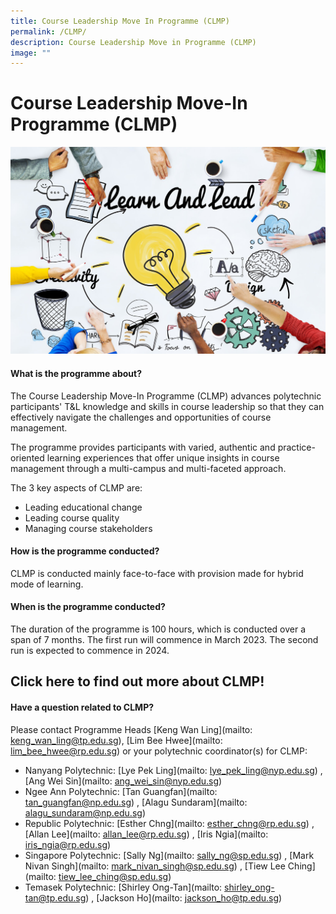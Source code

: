 ```yaml
---
title: Course Leadership Move In Programme (CLMP)
permalink: /CLMP/
description: Course Leadership Move in Programme (CLMP)
image: ""
---
```

# Course Leadership Move-In Programme (CLMP)

![](/images/53753385_ML.jpg)

#### What is the programme about?

The Course Leadership Move-In Programme (CLMP) advances polytechnic participants' T&L knowledge and skills in course leadership so that they can effectively navigate the challenges and opportunities of course management.

The programme provides participants with varied, authentic and practice-oriented learning experiences that offer unique insights in course management through a multi-campus and multi-faceted approach.

The 3 key aspects of CLMP are:
* Leading educational change
* Leading course quality
* Managing course stakeholders


#### How is the programme conducted?

CLMP is conducted mainly face-to-face with provision made for hybrid mode of learning.

#### When is the programme conducted?

The duration of the programme is 100 hours, which is conducted over a span of 7 months. The first run will commence in March 2023. The second run is expected to commence in 2024.

## Click here to find out more about CLMP!



#### Have a question related to CLMP?

Please contact Programme Heads [Keng Wan Ling](mailto: keng_wan_ling@tp.edu.sg), [Lim Bee Hwee](mailto: lim_bee_hwee@rp.edu.sg) or your polytechnic coordinator(s) for CLMP:

* Nanyang Polytechnic: [Lye Pek Ling](mailto: lye_pek_ling@nyp.edu.sg) , [Ang Wei Sin](mailto: ang_wei_sin@nyp.edu.sg)
* Ngee Ann Polytechnic: [Tan Guangfan](mailto: tan_guangfan@np.edu.sg) , [Alagu Sundaram](mailto: alagu_sundaram@np.edu.sg)
* Republic Polytechnic: [Esther Chng](mailto: esther_chng@rp.edu.sg) , [Allan Lee](mailto: allan_lee@rp.edu.sg) , [Iris Ngia](mailto: iris_ngia@rp.edu.sg)
* Singapore Polytechnic: [Sally Ng](mailto: sally_ng@sp.edu.sg) , [Mark Nivan Singh](mailto: mark_nivan_singh@sp.edu.sg) , [Tiew Lee Ching](mailto: tiew_lee_ching@sp.edu.sg)
* Temasek Polytechnic: [Shirley Ong-Tan](mailto: shirley_ong-tan@tp.edu.sg) , [Jackson Ho](mailto: jackson_ho@tp.edu.sg)